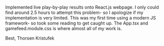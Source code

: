 Implemented live play-by-play results onto React.js webpage.
I only could find around 2.5 hours to attempt this problem-
so I apologize if my implementation is very limited. This
was my first time using a modern JS framework- so took some
reading to get caught up. The App.tsx and gamefeed.module.css
is where almost all of my work is.

Best,
Thorsen Kristufek
